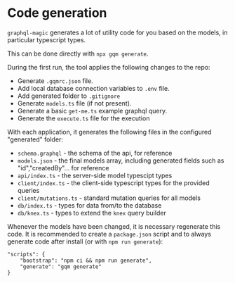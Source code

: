# Code generation

`graphql-magic` generates a lot of utility code for you based on the models, in particular typescript types.

This can be done directly with `npx gqm generate`.

During the first run, the tool applies the following changes to the repo:

* Generate `.gqmrc.json` file.
* Add local database connection variables to `.env` file.
* Add generated folder to `.gitignore`
* Generate `models.ts` file (if not present).
* Generate a basic `get-me.ts` example graphql query.
* Generate the `execute.ts` file for the execution

With each application, it generates the following files in the configured "generated" folder:

* `schema.graphql` - the schema of the api, for reference
* `models.json` - the final models array, including generated fields such as "id","createdBy"... for reference
* `api/index.ts` - the server-side model typescipt types
* `client/index.ts` - the client-side typescript types for the provided queries
* `client/mutations.ts` - standard mutation queries for all models
* `db/index.ts` - types for data from/to the database
* `db/knex.ts` - types to extend the `knex` query builder

Whenever the models have been changed, it is necessary regenerate this code.
It is recommended to create a `package.json` script and to always generate code after install (or with `npm run generate`):

```
"scripts": {
    "bootstrap": "npm ci && npm run generate",
    "generate": "gqm generate"
}
```
